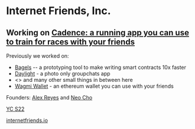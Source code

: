 # Internet Friends, Inc. 

## Working on [Cadence: a running app you can use to train for races with your friends](https://www.cadencerunning.com/)

Previously we worked on: 
- [Bagels](https://github.com/Alex-Neo-Projects/bagels) -- a prototyping tool to make writing smart contracts 10x faster
- [Daylight](https://www.daylightapp.xyz/) - a photo only groupchats app
- <> and many other small things in between here
- [Wagmi Wallet](https://www.wagmiapp.com/) - an ethereum wallet you can use with your friends

Founders: [Alex Reyes](https://www.alexreyes.dev) and [Neo Cho](https://neooo.xyz/)

[YC S22](https://www.ycombinator.com/companies/internet-friends)

[internetfriends.io](https://internetfriends.io)
